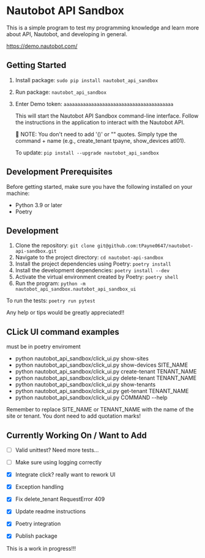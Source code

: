 # Nautobot API Sandbox

This is a simple program to test my programming knowledge and learn more about API, Nautobot, and developing in general.

https://demo.nautobot.com/

## Getting Started

1. Install package: `sudo pip install nautobot_api_sandbox`
2. Run package: `nautobot_api_sandbox`
3. Enter Demo token: `aaaaaaaaaaaaaaaaaaaaaaaaaaaaaaaaaaaaaaaa`

   This will start the Nautobot API Sandbox command-line interface.
   Follow the instructions in the application to interact with the Nautobot API.
   
   :memo: NOTE: You don't need to add '()' or "" quotes. Simply type the command + name (e.g., create_tenant tpayne, show_devices atl01).

   To update: `pip install --upgrade nautobot_api_sandbox`

## Development Prerequisites

Before getting started, make sure you have the following installed on your machine:

- Python 3.9 or later
- Poetry
## Development

1. Clone the repository: `git clone git@github.com:tPayne0647/nautobot-api-sandbox.git`
2. Navigate to the project directory: `cd nautobot-api-sandbox`
3. Install the project dependencies using Poetry: `poetry install`
4. Install the development dependencies: `poetry install --dev`
4. Activate the virtual environment created by Poetry: `poetry shell`
5. Run the program: `python -m nautobot_api_sandbox.nautobot_api_sandbox_ui`

To run the tests: `poetry run pytest`

Any help or tips would be greatly appreciated!!

## CLick UI command examples 
must be in poetry enviroment
- python nautobot_api_sandbox/click_ui.py show-sites
- python nautobot_api_sandbox/click_ui.py show-devices SITE_NAME
- python nautobot_api_sandbox/click_ui.py create-tenant TENANT_NAME
- python nautobot_api_sandbox/click_ui.py delete-tenant TENANT_NAME
- python nautobot_api_sandbox/click_ui.py show-tenants
- python nautobot_api_sandbox/click_ui.py get-tenant TENANT_NAME
- python nautobot_api_sandbox/click_ui.py COMMAND --help

Remember to replace SITE_NAME or TENANT_NAME with the name of the site or tenant. You dont need to add quotation marks!

## Currently Working On / Want to Add

- [ ] Valid unittest? Need more tests...
- [ ] Make sure using logging correctly
- [x] Integrate click? really want to rework UI
- [x] Exception handling
- [x] Fix delete_tenant RequestError 409
- [x] Update readme instructions
- [x] Poetry integration
- [x] Publish package


This is a work in progress!!!

